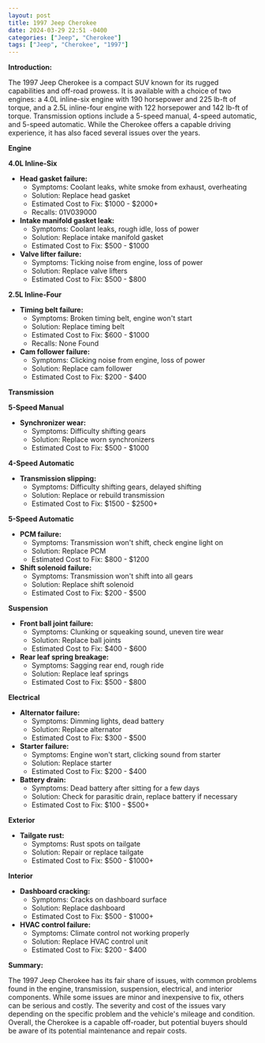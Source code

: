 ```yaml
---
layout: post
title: 1997 Jeep Cherokee
date: 2024-03-29 22:51 -0400
categories: ["Jeep", "Cherokee"]
tags: ["Jeep", "Cherokee", "1997"]
---
```

**Introduction:**

The 1997 Jeep Cherokee is a compact SUV known for its rugged capabilities and off-road prowess. It is available with a choice of two engines: a 4.0L inline-six engine with 190 horsepower and 225 lb-ft of torque, and a 2.5L inline-four engine with 122 horsepower and 142 lb-ft of torque. Transmission options include a 5-speed manual, 4-speed automatic, and 5-speed automatic. While the Cherokee offers a capable driving experience, it has also faced several issues over the years.

**Engine**

**4.0L Inline-Six**

* **Head gasket failure:**
    * Symptoms: Coolant leaks, white smoke from exhaust, overheating
    * Solution: Replace head gasket
    * Estimated Cost to Fix: $1000 - $2000+
    * Recalls: 01V039000
* **Intake manifold gasket leak:**
    * Symptoms: Coolant leaks, rough idle, loss of power
    * Solution: Replace intake manifold gasket
    * Estimated Cost to Fix: $500 - $1000
* **Valve lifter failure:**
    * Symptoms: Ticking noise from engine, loss of power
    * Solution: Replace valve lifters
    * Estimated Cost to Fix: $500 - $800

**2.5L Inline-Four**

* **Timing belt failure:**
    * Symptoms: Broken timing belt, engine won't start
    * Solution: Replace timing belt
    * Estimated Cost to Fix: $600 - $1000
    * Recalls: None Found
* **Cam follower failure:**
    * Symptoms: Clicking noise from engine, loss of power
    * Solution: Replace cam follower
    * Estimated Cost to Fix: $200 - $400

**Transmission**

**5-Speed Manual**

* **Synchronizer wear:**
    * Symptoms: Difficulty shifting gears
    * Solution: Replace worn synchronizers
    * Estimated Cost to Fix: $500 - $1000

**4-Speed Automatic**

* **Transmission slipping:**
    * Symptoms: Difficulty shifting gears, delayed shifting
    * Solution: Replace or rebuild transmission
    * Estimated Cost to Fix: $1500 - $2500+

**5-Speed Automatic**

* **PCM failure:**
    * Symptoms: Transmission won't shift, check engine light on
    * Solution: Replace PCM
    * Estimated Cost to Fix: $800 - $1200
* **Shift solenoid failure:**
    * Symptoms: Transmission won't shift into all gears
    * Solution: Replace shift solenoid
    * Estimated Cost to Fix: $200 - $500

**Suspension**

* **Front ball joint failure:**
    * Symptoms: Clunking or squeaking sound, uneven tire wear
    * Solution: Replace ball joints
    * Estimated Cost to Fix: $400 - $600
* **Rear leaf spring breakage:**
    * Symptoms: Sagging rear end, rough ride
    * Solution: Replace leaf springs
    * Estimated Cost to Fix: $500 - $800

**Electrical**

* **Alternator failure:**
    * Symptoms: Dimming lights, dead battery
    * Solution: Replace alternator
    * Estimated Cost to Fix: $300 - $500
* **Starter failure:**
    * Symptoms: Engine won't start, clicking sound from starter
    * Solution: Replace starter
    * Estimated Cost to Fix: $200 - $400
* **Battery drain:**
    * Symptoms: Dead battery after sitting for a few days
    * Solution: Check for parasitic drain, replace battery if necessary
    * Estimated Cost to Fix: $100 - $500+

**Exterior**

* **Tailgate rust:**
    * Symptoms: Rust spots on tailgate
    * Solution: Repair or replace tailgate
    * Estimated Cost to Fix: $500 - $1000+

**Interior**

* **Dashboard cracking:**
    * Symptoms: Cracks on dashboard surface
    * Solution: Replace dashboard
    * Estimated Cost to Fix: $500 - $1000+
* **HVAC control failure:**
    * Symptoms: Climate control not working properly
    * Solution: Replace HVAC control unit
    * Estimated Cost to Fix: $200 - $400

**Summary:**

The 1997 Jeep Cherokee has its fair share of issues, with common problems found in the engine, transmission, suspension, electrical, and interior components. While some issues are minor and inexpensive to fix, others can be serious and costly. The severity and cost of the issues vary depending on the specific problem and the vehicle's mileage and condition. Overall, the Cherokee is a capable off-roader, but potential buyers should be aware of its potential maintenance and repair costs.
